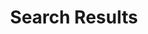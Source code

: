 ---
title: Search Results
short_title: Search
description: Search results for Deeplearning4j
layout: search
---